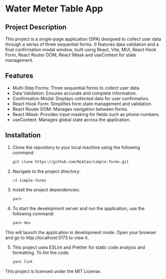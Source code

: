 # Water Meter Table App

## Project Description

This project is a single-page application (SPA) designed to collect user data through a series of three sequential forms. It features data validation and a final confirmation modal window, built using React, Vite, MUI, React Hook Form, React Router DOM, React IMask and useContext for state management.

## Features

- Multi-Step Forms: Three sequential forms to collect user data.
- Data Validation: Ensures accurate and complete information.
- Confirmation Modal: Displays collected data for user confirmation.
- React Hook Form: Simplifies form state management and validation.
- React Router DOM: Manages navigation between forms.
- React IMask: Provides input masking for fields such as phone numbers.
- useContext: Manages global state across the application.

## Installation

1. Clone the repository to your local machine using the following command:

   ```bash
   git clone https://github.com/NikCan/simple-forms.git

   ```

2. Navigate to the project directory:

   ```bash
   cd simple-forms

   ```

3. Install the project dependencies:

   ```bash
   yarn

   ```

4. To start the development server and run the application, use the following command:

   ```bash
   yarn dev
   ```

This will launch the application in development mode. Open your browser and go to http://localhost:5173 to view it.

5. This project uses ESLint and Prettier for static code analysis and formatting. To lint the code:

   ```bash
   yarn lint
   ```

This project is licensed under the MIT License.
